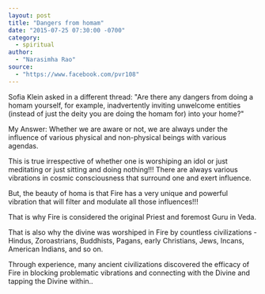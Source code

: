 ```yaml
---
layout: post
title: "Dangers from homam"
date: "2015-07-25 07:30:00 -0700"
category:
  - spiritual
author:
  - "Narasimha Rao"
source:
  - "https://www.facebook.com/pvr108"
---
```


Sofia Klein asked in a different thread: "Are there any dangers from doing a homam yourself, for example, inadvertently inviting unwelcome entities (instead of just the deity you are doing the homam for) into your home?"

My Answer: Whether we are aware or not, we are always under the influence of various physical and non-physical beings with various agendas. <!--more-->

This is true irrespective of whether one is worshiping an idol or just meditating or just sitting and doing nothing!!!
There are always various vibrations in cosmic consciousness that surround one and exert influence.

But, the beauty of homa is that Fire has a very unique and powerful vibration that will filter and modulate all those influences!!!

That is why Fire is considered the original Priest and foremost Guru in Veda.

That is also why the divine was worshiped in Fire by countless civilizations - Hindus, Zoroastrians, Buddhists, Pagans, early Christians, Jews, Incans, American Indians, and so on.

Through experience, many ancient civilizations discovered the efficacy of Fire in blocking problematic vibrations and connecting with the Divine and tapping the Divine within..

